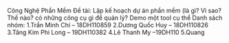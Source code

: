 Công Nghệ Phần Mềm
Đề tài: Lập kế hoạch dự án phần mềm (là gì? Vì sao? Thế nào? có những công cụ gì để quản lý? Demo một tool cụ thể
Danh sách nhóm:
1.Trần Minh Chí – 18DH110859
2.Dương Quốc Huy – 18DH110826
3.Tăng Kim Phi Long – 19DH110382
4.Lê Thanh My –19DH110
5.Quang
